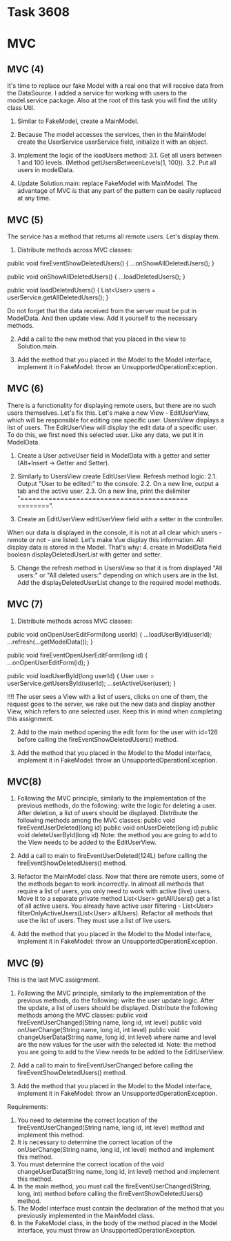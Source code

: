 # Task 3608
# MVC

## MVC (4)

It's time to replace our fake Model with a real one that will receive data from the DataSource.
I added a service for working with users to the model.service package.
Also at the root of this task you will find the utility class Util.

1. Similar to FakeModel, create a MainModel.

2. Because The model accesses the services, then in the MainModel create the UserService userService field, initialize it with an object.

3. Implement the logic of the loadUsers method:
3.1. Get all users between 1 and 100 levels. (Method getUsersBetweenLevels(1, 100)).
3.2. Put all users in modelData.

4. Update Solution.main: replace FakeModel with MainModel.
The advantage of MVC is that any part of the pattern can be easily replaced at any time.

## MVC (5)

The service has a method that returns all remote users. Let's display them.

1. Distribute methods across MVC classes:

public void fireEventShowDeletedUsers() {
...onShowAllDeletedUsers();
}

public void onShowAllDeletedUsers() {
...loadDeletedUsers();
}

public void loadDeletedUsers() {
List&lt;User&gt; users = userService.getAllDeletedUsers();
}

Do not forget that the data received from the server must be put in ModelData. And then update view.
Add it yourself to the necessary methods.

2. Add a call to the new method that you placed in the view to Solution.main.

3. Add the method that you placed in the Model to the Model interface, implement it in FakeModel: throw an UnsupportedOperationException.

## MVC (6)

There is a functionality for displaying remote users, but there are no such users themselves. Let's fix this.
Let's make a new View - EditUserView, which will be responsible for editing one specific user.
UsersView displays a list of users.
The EditUserView will display the edit data of a specific user.
To do this, we first need this selected user.
Like any data, we put it in ModelData.

1. Create a User activeUser field in ModelData with a getter and setter (Alt+Insert -&gt; Getter and Setter).

2. Similarly to UsersView create EditUserView.
Refresh method logic:
2.1. Output "User to be edited:" to the console.
2.2. On a new line, output a tab and the active user.
2.3. On a new line, print the delimiter &quot;========================================== ========&quot;.

3. Create an EditUserView editUserView field with a setter in the controller.

When our data is displayed in the console, it is not at all clear which users - remote or not - are listed.
Let's make Vue display this information. All display data is stored in the Model. That's why:
4. create in ModelData field boolean displayDeletedUserList with getter and setter.

5. Change the refresh method in UsersView so that it is from
displayed "All users:" or "All deleted users:"
depending on which users are in the list. Add the displayDeletedUserList change to the required model methods.

## MVC (7)

1. Distribute methods across MVC classes:

public void onOpenUserEditForm(long userId) {
...loadUserById(userId);
...refresh(...getModelData());
}

public void fireEventOpenUserEditForm(long id) {
...onOpenUserEditForm(id);
}

public void loadUserById(long userId) {
User user = userService.getUsersById(userId);
...setActiveUser(user);
}

!!!! The user sees a View with a list of users, clicks on one of them, the request goes to the server,
we rake out the new data and display another View, which refers to one selected user.
Keep this in mind when completing this assignment.

2. Add to the main method opening the edit form for the user with id=126 before calling the fireEventShowDeletedUsers() method.

3. Add the method that you placed in the Model to the Model interface, implement it in FakeModel: throw an UnsupportedOperationException.

## MVC(8)

1. Following the MVC principle, similarly to the implementation of the previous methods, do the following:
write the logic for deleting a user. After deletion, a list of users should be displayed.
Distribute the following methods among the MVC classes:
public void fireEventUserDeleted(long id)
public void onUserDelete(long id)
public void deleteUserById(long id)
Note: the method you are going to add to the View needs to be added to the EditUserView.

2. Add a call to main to fireEventUserDeleted(124L) before calling the fireEventShowDeletedUsers() method.

3. Refactor the MainModel class. Now that there are remote users, some of the methods began to work incorrectly.
In almost all methods that require a list of users, you only need to work with active (live) users.
Move it to a separate private method List&lt;User&gt; getAllUsers() get a list of all active users.
You already have active user filtering - List&lt;User&gt; filterOnlyActiveUsers(List&lt;User&gt; allUsers).
Refactor all methods that use the list of users. They must use a list of live users.

4. Add the method that you placed in the Model to the Model interface, implement it in FakeModel: throw an UnsupportedOperationException.

## MVC (9)

This is the last MVC assignment.

1. Following the MVC principle, similarly to the implementation of the previous methods, do the following:
write the user update logic. After the update, a list of users should be displayed.
Distribute the following methods among the MVC classes:
public void fireEventUserChanged(String name, long id, int level)
public void onUserChange(String name, long id, int level)
public void changeUserData(String name, long id, int level)
where name and level are the new values for the user with the selected id.
Note: the method you are going to add to the View needs to be added to the EditUserView.

2. Add a call to main to fireEventUserChanged before calling the fireEventShowDeletedUsers() method.

3. Add the method that you placed in the Model to the Model interface, implement it in FakeModel: throw an UnsupportedOperationException.


Requirements:
1. You need to determine the correct location of the fireEventUserChanged(String name, long id, int level) method and implement this method.
2. It is necessary to determine the correct location of the onUserChange(String name, long id, int level) method and implement this method.
3. You must determine the correct location of the void changeUserData(String name, long id, int level) method and implement this method.
4. In the main method, you must call the fireEventUserChanged(String, long, int) method before calling the fireEventShowDeletedUsers() method.
5. The Model interface must contain the declaration of the method that you previously implemented in the MainModel class.
6. In the FakeModel class, in the body of the method placed in the Model interface, you must throw an UnsupportedOperationException.

